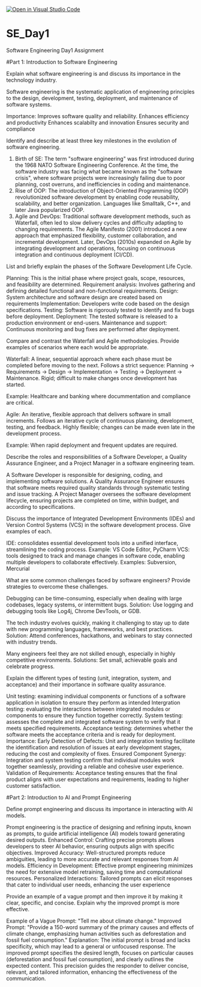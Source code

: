 [![Open in Visual Studio Code](https://classroom.github.com/assets/open-in-vscode-2e0aaae1b6195c2367325f4f02e2d04e9abb55f0b24a779b69b11b9e10269abc.svg)](https://classroom.github.com/online_ide?assignment_repo_id=18393403&assignment_repo_type=AssignmentRepo)
# SE_Day1
Software Engineering Day1 Assignment

#Part 1: Introduction to Software Engineering

Explain what software engineering is and discuss its importance in the technology industry.

Software engineering is the systematic application of engineering principles to the design, development, testing, deployment, and maintenance of software systems.

Importance:
Improves software quality and reliability.
Enhances efficiency and productivity
Enhances scalabilty and innovation
Ensures security and compliance

Identify and describe at least three key milestones in the evolution of software engineering.

1. Birth of SE: The term "software engineering" was first introduced during the 1968 NATO Software Engineering Conference. At the time, the software industry was facing what became known as the "software crisis", where software projects were increasingly failing due to poor planning, cost overruns, and inefficiencies in coding and maintenance.
2. Rise of OOP: The introduction of Object-Oriented Programming (OOP) revolutionized software development by enabling code reusability, scalability, and better organization. Languages like Smalltalk, C++, and later Java popularized OOP.
3. Agile and DevOps: Traditional software development methods, such as Waterfall, often led to slow delivery cycles and difficulty adapting to changing requirements. The Agile Manifesto (2001) introduced a new approach that emphasized flexibility, customer collaboration, and incremental development. Later, DevOps (2010s) expanded on Agile by integrating development and operations, focusing on continuous integration and continuous deployment (CI/CD).


List and briefly explain the phases of the Software Development Life Cycle.

Planning: This is the initial phase where project goals, scope, resources, and feasibility are determined.
Requirement analysis: Involves gathering and defining detailed functional and non-functional requirements.
Design: System architecture and software design are created based on requirements
Implementation: Developers write code based on the design specifications.
Testing: Software is rigorously tested to identify and fix bugs before deployment.
Deployment: The tested software is released to a production environment or end-users.
Maintenance and support: Continuous monitoring and bug fixes are performed after deployment.


Compare and contrast the Waterfall and Agile methodologies. Provide examples of scenarios where each would be appropriate.

Waterfall:
A linear, sequential approach where each phase must be completed before moving to the next.
Follows a strict sequence: Planning → Requirements → Design → Implementation → Testing → Deployment → Maintenance.
Rigid; difficult to make changes once development has started.

Example: Healthcare and banking where docummentation and compliance are critical.

Agile:
An iterative, flexible approach that delivers software in small increments.
Follows an iterative cycle of continuous planning, development, testing, and feedback.
Highly flexible; changes can be made even late in the development process.

Example: When rapid deployment and frequent updates are required.

Describe the roles and responsibilities of a Software Developer, a Quality Assurance Engineer, and a Project Manager in a software engineering team.

A Software Developer is responsible for designing, coding, and implementing software solutions.
A Quality Assurance Engineer ensures that software meets required quality standards through systematic testing and issue tracking.
A Project Manager oversees the software development lifecycle, ensuring projects are completed on time, within budget, and according to specifications.


Discuss the importance of Integrated Development Environments (IDEs) and Version Control Systems (VCS) in the software development process. Give examples of each.

IDE: consolidates essential development tools into a unified interface, streamlining the coding process.
Example: VS Code Editor, PyCharm
VCS: tools designed to track and manage changes in software code, enabling multiple developers to collaborate effectively.
Examples: Subversion, Mercurial

What are some common challenges faced by software engineers? Provide strategies to overcome these challenges.

Debugging can be time-consuming, especially when dealing with large codebases, legacy systems, or intermittent bugs.
Solution: Use logging and debugging tools like Log4j, Chrome DevTools, or GDB.

The tech industry evolves quickly, making it challenging to stay up to date with new programming languages, frameworks, and best practices.
Solution: Attend conferences, hackathons, and webinars to stay connected with industry trends.

Many engineers feel they are not skilled enough, especially in highly competitive environments.
Solutions: Set small, achievable goals and celebrate progress.


Explain the different types of testing (unit, integration, system, and acceptance) and their importance in software quality assurance.

Unit testing: examining individual components or functions of a software application in isolation to ensure they perform as intended
Intergration testing: evaluating the interactions between integrated modules or components to ensure they function together correctly. 
System testing: assesses the complete and integrated software system to verify that it meets specified requirements.
Acceptance testing: determines whether the software meets the acceptance criteria and is ready for deployment.
Importance:
Early Detection of Defects: Unit and integration testing facilitate the identification and resolution of issues at early development stages, reducing the cost and complexity of fixes.
Ensured Component Synergy: Integration and system testing confirm that individual modules work together seamlessly, providing a reliable and cohesive user experience.
Validation of Requirements: Acceptance testing ensures that the final product aligns with user expectations and requirements, leading to higher customer satisfaction.

#Part 2: Introduction to AI and Prompt Engineering


Define prompt engineering and discuss its importance in interacting with AI models.

Prompt engineering is the practice of designing and refining inputs, known as prompts, to guide artificial intelligence (AI) models toward generating desired outputs.
Enhanced Control: Crafting precise prompts allows developers to steer AI behavior, ensuring outputs align with specific objectives. 
Improved Accuracy: Well-structured prompts reduce ambiguities, leading to more accurate and relevant responses from AI models. 
Efficiency in Development: Effective prompt engineering minimizes the need for extensive model retraining, saving time and computational resources. 
Personalized Interactions: Tailored prompts can elicit responses that cater to individual user needs, enhancing the user experience


Provide an example of a vague prompt and then improve it by making it clear, specific, and concise. Explain why the improved prompt is more effective.

Example of a Vague Prompt:
"Tell me about climate change."
Improved Prompt:
"Provide a 150-word summary of the primary causes and effects of climate change, emphasizing human activities such as deforestation and fossil fuel consumption."
Explanation:
The initial prompt is broad and lacks specificity, which may lead to a general or unfocused response. The improved prompt specifies the desired length, focuses on particular causes (deforestation and fossil fuel consumption), and clearly outlines the expected content. This precision guides the responder to deliver concise, relevant, and tailored information, enhancing the effectiveness of the communication.